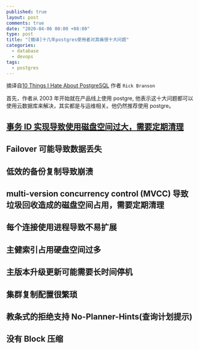 ```yaml
---
published: true
layout: post
comments: true
date: "2020-04-06 00:00 +08:00"
type: post
title: "[摘译]十几年postgres使用者对其痛恨十大问题"
categories:
  - database
  - devops
tags:
  - postgres
---
```


摘译自[10 Things I Hate About PostgreSQL](https://medium.com/@rbranson/10-things-i-hate-about-postgresql-20dbab8c2791) 作者 `Rick Branson`

首先，作者从 2003 年开始就在产品线上使用 postgre, 他表示这十大问题都可以使用云数据库来解决，其实都是与运维相关。他仍然推荐使用 postgre。

## [事务 ID 实现导致使用磁盘空间过大，需要定期清理](https://blog.sentry.io/2015/07/23/transaction-id-wraparound-in-postgres)

## Failover 可能导致数据丢失

## 低效的备份复制导致崩溃

## multi-version concurrency control (MVCC) 导致垃圾回收造成的磁盘空间占用，需要定期清理

## 每个连接使用进程导致不易扩展

## 主健索引占用硬盘空间过多

## 主版本升级更新可能需要长时间停机

## 集群复制配置很繁琐

## 教条式的拒绝支持 No-Planner-Hints(查询计划提示)

## 没有 Block 压缩
